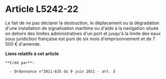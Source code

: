 # Article L5242-22

Le fait de ne pas déclarer la destruction, le déplacement ou la dégradation d'une installation de signalisation maritime ou
d'aide à la navigation située en dehors des limites administratives d'un port et jusqu'à la limite des eaux sous juridiction
française est puni de six mois d'emprisonnement et de 7 500 € d'amende.

**Liens relatifs à cet article**

	**Créé par**:

	  - Ordonnance n°2011-635 du 9 juin 2011 - art. 5
